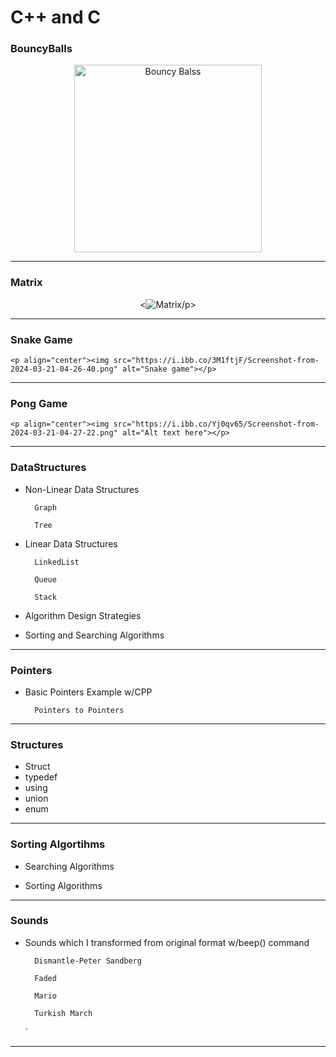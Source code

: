 # C++ and C

### **BouncyBalls**

<p align="center"><img src="https://artandlogic.com/wp-content/uploads/2020/10/animation2.png" width="300" height="300" alt="Bouncy Balss"></p>

---

### **Matrix**

<p align="center"><<img src="[https://i.ibb.co/3M1ftjF/Screenshot-from-2024-03-21-04-26-40.png](https://upload.wikimedia.org/wikipedia/commons/thumb/9/9b/The.Matrix.glmatrix.2.png/640px-The.Matrix.glmatrix.2.png
)" alt="Matrix">/p>

---

### **Snake Game**

	<p align="center"><img src="https://i.ibb.co/3M1ftjF/Screenshot-from-2024-03-21-04-26-40.png" alt="Snake game"></p>

---

### **Pong Game**

	<p align="center"><img src="https://i.ibb.co/Yj0qv65/Screenshot-from-2024-03-21-04-27-22.png" alt="Alt text here"></p>
---
### **DataStructures**
	
- Non-Linear Data Structures

        Graph

        Tree

- Linear Data Structures

        LinkedList

        Queue

        Stack
        
- Algorithm Design Strategies
	
- Sorting and Searching Algorithms

---

### **Pointers**

- Basic Pointers Example w/CPP

        Pointers to Pointers

---

### **Structures**

- Struct
- typedef
- using
- union
- enum

---

### **Sorting Algortihms**

- Searching Algorithms

- Sorting Algorithms

---

### **Sounds**

- Sounds which I transformed from original format w/beep() command

        Dismantle-Peter Sandberg

        Faded

        Mario

        Turkish March
    `
---

